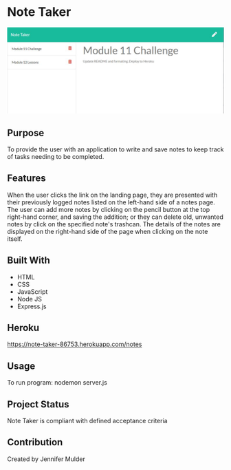# Note Taker

![](public/assets/images/note-taker.jpg)

## Purpose
To provide the user with an application to write and save notes to keep track of tasks needing to be completed.

## Features
When the user clicks the link on the landing page, they are presented with their previously logged notes listed on the left-hand side of a notes page. The user can add more notes by clicking on the pencil button at the top right-hand corner, and saving the addition; or they can delete old, unwanted notes by click on the specified note's trashcan. The details of the notes are displayed on the right-hand side of the page when clicking on the note itself.

## Built With
* HTML
* CSS
* JavaScript
* Node JS
* Express.js

## Heroku
https://note-taker-86753.herokuapp.com/notes

## Usage
To run program: nodemon server.js

## Project Status
Note Taker is compliant with defined acceptance criteria

## Contribution
Created by Jennifer Mulder
